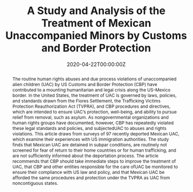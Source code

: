 ---
abstract: The routine human rights abuses and due process violations of unaccompanied alien children (UAC) by US Customs and Border Protection (CBP) have contributed to a mounting humanitarian and legal crisis along the US–Mexico border. In the United States, the treatment of UAC is governed by laws, policies, and standards drawn from the Flores Settlement, the Trafficking Victims Protection Reauthorization Act (TVPRA), and CBP procedures and directives, which are intended to ensure UAC’s protection, well-being, and ability to pursue relief from removal, such as asylum. As nongovernmental organizations and human rights groups have documented, however, CBP has repeatedly violated these legal standards and policies, and subjectedUAC to abuses and rights violations. This article draws from surveys of 97 recently deported Mexican UAC, which examine their experiences with US immigration authorities. The study finds that Mexican UAC are detained in subpar conditions, are routinely not screened for fear of return to their home countries or for human trafficking, and are not sufficiently informed about the deportation process. The article recommends that CBP should take immediate steps to improve the treatment of UAC, that CBP and other entities responsible for the care ofUAC be monitored to ensure their compliance with US law and policy, and that Mexican UAC be afforded the same procedures and protection under the TVPRA as UAC from noncontiguous states.
authors:
- Kiera Coulter
- Samantha Sabo
- Daniel E. Martínez
- Katelyn Chisholm
- Admin
- Sonia Bass Zavala
- Edrick Villalobos
- Diego Garcia
- Taylor Levy
- Jeremy Slack
date: "2020-04-22T00:00:00Z"
doi: "10.1177/2331502420915898"
featured: false
image:
  focal_point: ""
  preview_only: false
projects: []
publication: '*Journal on Migration and Human Security, 0*(0)'
publication_short: "*Journal on Migration and Human Security*, Online First"
publication_types:
- "2"
publishDate: "2020-04-22T00:00:00Z"
summary: 
- Source Themes
title: A Study and Analysis of the Treatment of Mexican Unaccompanied Minors by Customs and Border Protection
url_code: ""
url_dataset: ""
url_pdf: "/files/unaccompaniedminors.pdf"
url_poster: ""
url_project: ""
url_slides: ""
url_source: ""
url_video: ""
---